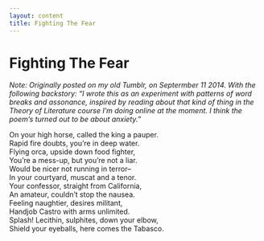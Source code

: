 ```yaml
---
layout: content
title: Fighting The Fear
---
```


# Fighting The Fear

*Note: Originally posted on my old Tumblr, on Septermber 11 2014\. With the following backstory: “I wrote this as an experiment with patterns of word breaks and assonance, inspired by reading about that kind of thing in the Theory of Literature course I’m doing online at the moment.  I think the poem’s turned out to be about anxiety.”*

On your high horse, called the king a pauper.  
Rapid fire doubts, you’re in deep water.  
Flying orca, upside down food fighter,  
You’re a mess-up, but you’re not a liar.  
Would be nicer not running in terror–  
In your courtyard, muscat and a tenor.  
Your confessor, straight from California,  
An amateur, couldn’t stop the nausea.  
Feeling naughtier, desires militant,  
Handjob Castro with arms unlimited.  
Splash\! Lecithin, sulphites, down your elbow,  
Shield your eyeballs, here comes the Tabasco.

